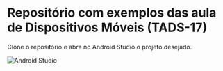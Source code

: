 # Repositório com exemplos das aula de Dispositivos Móveis (TADS-17)

Clone o repositório e abra no Android Studio o projeto desejado.

![Android Studio](https://logospng.org/download/android/logo-android-256.png)